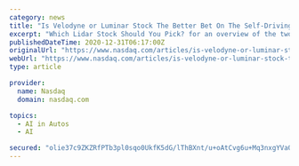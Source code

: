 ```yaml
---
category: news
title: "Is Velodyne or Luminar Stock The Better Bet On The Self-Driving Market?"
excerpt: "Which Lidar Stock Should You Pick? for an overview of the two companies’ valuation and fundamental performance in recent years. Velodyne has largely focused on high-performance, high-cost lidar sensors."
publishedDateTime: 2020-12-31T06:17:00Z
originalUrl: "https://www.nasdaq.com/articles/is-velodyne-or-luminar-stock-the-better-bet-on-the-self-driving-market-2020-12-31"
webUrl: "https://www.nasdaq.com/articles/is-velodyne-or-luminar-stock-the-better-bet-on-the-self-driving-market-2020-12-31"
type: article

provider:
  name: Nasdaq
  domain: nasdaq.com

topics:
  - AI in Autos
  - AI

secured: "olie37c9ZKZRfPTb3pl0sqo0UkfK5dG/lThBXnt/u+oAtCvg6u+Mq3nxgYVaQyOXZheB+vZwhJuUiwakkWjEXyeM5B8wxDpaEHHp4fBmh9IdczcDhcxX98HxKIr7C6RKihXC3A3LXFNQthgib+jarXEzlof1PNfRbaM0BKmFEwqFaYv54NtSHjM9PWftKsRZ5xdkeDHt3Q5WaKPcsbh/c7WSw+zjHf1Zw+z6+9fPPTnGPoAHAQAPGAUw0616+vdYQPHZD/FrMKG/+6+R7M0oBb/qsuzm2fK2RCTajHq9Jsbc1TpmuZYeCwVQUQSKsgIYz62OnIEZpoLZdRoPgu/rCj8/W1a7/FEkC/2jRYbkDY4=;Qp8MkyVJoPsJpEEUEI1r7g=="
---
```


